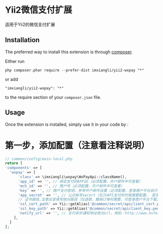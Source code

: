 Yii2微信支付扩展
==========
适用于Yii2的微信支付扩展

Installation
------------

The preferred way to install this extension is through [composer](http://getcomposer.org/download/).

Either run

```
php composer.phar require --prefer-dist imxiangli/yii2-wxpay "*"
```

or add

```
"imxiangli/yii2-wxpay": "*"
```

to the require section of your `composer.json` file.


Usage
-----

Once the extension is installed, simply use it in your code by  :

第一步，添加配置（注意看注释说明） 
===========================
```php
// common/config/main-local.php
return [
'components' => [
  'wxpay' => [
      'class' => \imxiangli\wxpay\WxPayApi::className(),
      'app_id' => '', // 绑定支付的APPID（必须配置，开户邮件中可查看）
      'mch_id' => '', // 商户号（必须配置，开户邮件中可查看）
      'key' => '', // 商户支付密钥，参考开户邮件设置（必须配置，登录商户平台自行设置）设置地址：https://pay.weixin.qq.com/index.php/account/api_cert
      'app_secret' => '', // 公众帐号secert（仅JSAPI支付的时候需要配置， 登录公众平台，进入开发者中心可设置），获取地址：https://mp.weixin.qq.com/advanced/advanced?action=dev&t=advanced/dev&token=2005451881&lang=zh_CN
      // 证书路径,注意应该填写绝对路径（仅退款、撤销订单时需要，可登录商户平台下载，API证书下载地址：https://pay.weixin.qq.com/index.php/account/api_cert，下载之前需要安装商户操作证书）
      'ssl_cert_path' => Yii::getAlias('@common/secret/apiclient_cert.pem'), // apiclient_cert.pem
      'ssl_key_path' => Yii::getAlias('@common/secret/apiclient_key.pem'), // apiclient_key.pem
      'notify_url' => '', // 支付异步通知地址绝对url，例如：http://www.hufenbao.com/pay-notify/wx.html
    ],
  ]
];
```
